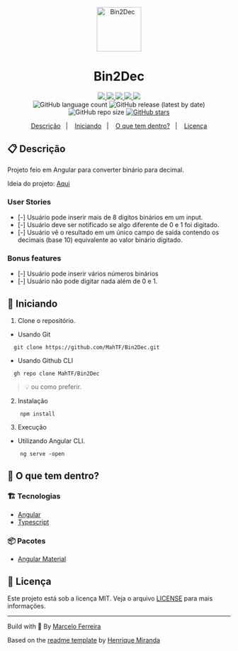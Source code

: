 <p align="center">
  <img alt="Bin2Dec" src="./src/assets/icon.png" width="100"/>
</p>
<h1 align="center">
  Bin2Dec
</h1>

<!-- Badges -->
<p align="center">
  <!-- if your  -->
  <a href="https://github.com/MahTF/Bin2Dec/graphs/commit-activity" alt="Maintenance">
    <img src="https://img.shields.io/badge/Maintained%3F-yes-1EAE72.svg" />
  </a>

  <!-- if your app is a website -->
  <a href="https://bin2decmahtf.netlify.app/" alt="Website Bin2Dec of MahTF">
    <img src="https://img.shields.io/website-up-down-1EAE72-red/https/bin2decmahtf.netlify.app/" />
  </a>

  <!-- License -->
  <a href="./LICENSE" alt="License: MIT">
    <img src="https://img.shields.io/badge/License-MIT-1EAE72.svg" />
  </a>

  <!-- codefactor -->
  <a href="https://www.codefactor.io/repository/github/MahTF/Bin2Dec" alt="CodeFactor">
    <img src="https://www.codefactor.io/repository/github/MahTF/Bin2Dec/badge" />
  </a>

  <!-- if your app is a website deployed on Netlify -->
  <a href="https://app.netlify.com/sites/bin2decmahtf/deploys" alt="Netlify Status">
    <img src="https://api.netlify.com/api/v1/badges/a8b56fd2-abba-433e-9e07-bb947c47e8ae/deploy-status" />
  </a>

  <br/>

  <img alt="GitHub language count" src="https://img.shields.io/github/languages/count/MahTF/Bin2Dec?color=blue">

  <!-- version -->
  <img alt="GitHub release (latest by date)" src="https://img.shields.io/github/v/release/MahTF/Bin2Dec">

  <!-- GitHub repo size -->
  <img alt="GitHub repo size" src="https://img.shields.io/github/repo-size/MahTF/Bin2Dec">

  <!-- Social -->  
  <a href="https://github.com/MahTF/Bin2Dec/stargazers">
    <img alt="GitHub stars" src="https://img.shields.io/github/stars/MahTF/Bin2Dec?style=social">
  </a>

  <!-- more badges here -> https://gist.github.com/tterb/982ae14a9307b80117dbf49f624ce0e8 -->
</p>

<!-- summary -->
<p align="center">
  <a href="#clipboard-descrição">Descrição</a>&nbsp;&nbsp;&nbsp;|&nbsp;&nbsp;&nbsp;
  <a href="#rocket-iniciando">Iniciando</a>&nbsp;&nbsp;&nbsp;|&nbsp;&nbsp;&nbsp;
  <a href="#-o-que-tem-dentro">O que tem dentro?</a>&nbsp;&nbsp;&nbsp;|&nbsp;&nbsp;&nbsp;
  <a href="#memo-licença">Licença</a>
</p>


## :clipboard: Descrição
Projeto feio em Angular para converter binário para decimal.

Ideia do projeto: [Aqui](https://github.com/florinpop17/app-ideas/blob/master/Projects/1-Beginner/Bin2Dec-App.md)

### User Stories

-   [-] Usuário pode inserir mais de 8 digitos binários em um input.
-   [-] Usuário deve ser notificado se algo diferente de 0 e 1 foi digitado.
-   [-] Usuário vê o resultado em um único campo de saída contendo os decimais (base 10) equivalente ao valor binário digitado.

### Bonus features

-   [-] Usuário pode inserir vários números binários
-   [-] Usuário não pode digitar nada além de 0 e 1.

## :rocket: Iniciando

1. Clone o repositório.

  - Usando Git
```shell
  git clone https://github.com/MahTF/Bin2Dec.git
```
  - Usando Github CLI
```shell
  gh repo clone MahTF/Bin2Dec
```
  > :bulb: ou como preferir.

2. Instalação
```shell
    npm install
```

3. Execução
 - Utilizando Angular CLI.
```shell
    ng serve -open
```


## 🧐 O que tem dentro?

### :building_construction: Tecnologias
- [Angular](https://angular.io/)
- [Typescript](https://www.typescriptlang.org/)

### :package: Pacotes
- [Angular Material](https://material.angular.io/)


## :memo: Licença

Este projeto está sob a licença MIT. Veja o arquivo [LICENSE](LICENSE) para mais informações.

---

Build with 💙 By [Marcelo Ferreira](https://github.com/MahTF)

Based on the [readme template](https://gist.github.com/henry-ns/a00234378353d9ca43e1bfe043202192) by [Henrique Miranda](http://thehenry.dev/)
